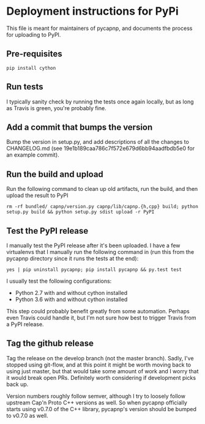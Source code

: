 # Deployment instructions for PyPi

This file is meant for maintainers of pycapnp, and documents the process for uploading to PyPI.

## Pre-requisites

```
pip install cython
```

## Run tests

I typically sanity check by running the tests once again locally, but as long as Travis is green, you're probably fine.

## Add a commit that bumps the version

Bump the version in setup.py, and add descriptions of all the changes to CHANGELOG.md (see 19e1b189caa786c7f572e679d6bb94aadfbdb5e0 for an example commit).

## Run the build and upload

Run the following command to clean up old artifacts, run the build, and then upload the result to PyPI

```
rm -rf bundled/ capnp/version.py capnp/lib/capnp.{h,cpp} build; python setup.py build && python setup.py sdist upload -r PyPI
```

## Test the PyPI release

I manually test the PyPI release after it's been uploaded. I have a few virtualenvs that I manually run the following command in (run this from the pycapnp directory since it runs the tests at the end):
```
yes | pip uninstall pycapnp; pip install pycapnp && py.test test
```

I usually test the following configurations:
- Python 2.7 with and without cython installed
- Python 3.6 with and without cython installed

This step could probably benefit greatly from some automation. Perhaps even Travis could handle it, but I'm not sure how best to trigger Travis from a PyPI release.

## Tag the github release

Tag the release on the develop branch (not the master branch). Sadly, I've stopped using git-flow, and at this point it might be worth moving back to using just master, but that would take some amount of work and I worry that it would break open PRs. Definitely worth considering if development picks back up.

Version numbers roughly follow semver, although I try to loosely follow upstream Cap'n Proto C++ versions as well. So when pycapnp officially starts using v0.7.0 of the C++ library, pycapnp's version should be bumped to v0.7.0 as well.
